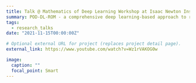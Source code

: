 ```yaml
---
title: Talk @ Mathematics of Deep Learning Workshop at Isaac Newton Institute
summary: POD-DL-ROM - a comprehensive deep learning-based approach to reduced order modeling of nonlinear time-dependent parametrized PDEs.
tags:
  - research_talks
date: "2021-11-15T00:00:00Z"

# Optional external URL for project (replaces project detail page).
external_link: https://www.youtube.com/watch?v=Wz1rVAKOG0w

image:
  caption: ""
  focal_point: Smart
---
```

